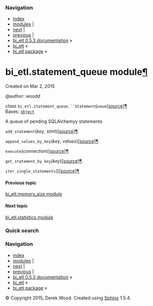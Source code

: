 ### Navigation

-   [index](genindex.md "General Index")
-   [modules](py-modindex.md "Python Module Index") |
-   [next](bi_etl.statistics.md "bi_etl.statistics module") |
-   [previous](bi_etl.memory_size.md "bi_etl.memory_size module") |
-   [bi\_etl 0.5.3 documentation](index.md) »
-   [bi\_etl](modules.md) »
-   [bi\_etl package](bi_etl.md) »

<span id="bi-etl-statement-queue-module"></span>
bi\_etl.statement\_queue module<a href="#module-bi_etl.statement_queue" class="headerlink" title="Permalink to this headline">¶</a>
===================================================================================================================================

Created on Mar 2, 2015

@author: woodd

 *class* `bi_etl.statement_queue.``StatementQueue`<a href="_modules/bi_etl/statement_queue.md#StatementQueue" class="reference internal"><span class="viewcode-link">[source]</span></a><a href="#bi_etl.statement_queue.StatementQueue" class="headerlink" title="Permalink to this definition">¶</a>  
Bases: <a href="https://docs.python.org/2/library/functions.md#object" class="reference external" title="(in Python v2.7)"><code class="xref py py-class docutils literal">object</code></a>

A queue of pending SQLAlchemyy statements

 `add_statement`<span class="sig-paren">(</span>*key*, *stmt*<span class="sig-paren">)</span><a href="_modules/bi_etl/statement_queue.md#StatementQueue.add_statement" class="reference internal"><span class="viewcode-link">[source]</span></a><a href="#bi_etl.statement_queue.StatementQueue.add_statement" class="headerlink" title="Permalink to this definition">¶</a>  

 `append_values_by_key`<span class="sig-paren">(</span>*key*, *values*<span class="sig-paren">)</span><a href="_modules/bi_etl/statement_queue.md#StatementQueue.append_values_by_key" class="reference internal"><span class="viewcode-link">[source]</span></a><a href="#bi_etl.statement_queue.StatementQueue.append_values_by_key" class="headerlink" title="Permalink to this definition">¶</a>  

 `execute`<span class="sig-paren">(</span>*connection*<span class="sig-paren">)</span><a href="_modules/bi_etl/statement_queue.md#StatementQueue.execute" class="reference internal"><span class="viewcode-link">[source]</span></a><a href="#bi_etl.statement_queue.StatementQueue.execute" class="headerlink" title="Permalink to this definition">¶</a>  

 `get_statement_by_key`<span class="sig-paren">(</span>*key*<span class="sig-paren">)</span><a href="_modules/bi_etl/statement_queue.md#StatementQueue.get_statement_by_key" class="reference internal"><span class="viewcode-link">[source]</span></a><a href="#bi_etl.statement_queue.StatementQueue.get_statement_by_key" class="headerlink" title="Permalink to this definition">¶</a>  

 `iter_single_statements`<span class="sig-paren">(</span><span class="sig-paren">)</span><a href="_modules/bi_etl/statement_queue.md#StatementQueue.iter_single_statements" class="reference internal"><span class="viewcode-link">[source]</span></a><a href="#bi_etl.statement_queue.StatementQueue.iter_single_statements" class="headerlink" title="Permalink to this definition">¶</a>  

#### Previous topic

[bi\_etl.memory\_size module](bi_etl.memory_size.md "previous chapter")

#### Next topic

[bi\_etl.statistics module](bi_etl.statistics.md "next chapter")

### Quick search

### Navigation

-   [index](genindex.md "General Index")
-   [modules](py-modindex.md "Python Module Index") |
-   [next](bi_etl.statistics.md "bi_etl.statistics module") |
-   [previous](bi_etl.memory_size.md "bi_etl.memory_size module") |
-   [bi\_etl 0.5.3 documentation](index.md) »
-   [bi\_etl](modules.md) »
-   [bi\_etl package](bi_etl.md) »

© Copyright 2015, Derek Wood. Created using [Sphinx](http://sphinx-doc.org/) 1.5.4.

